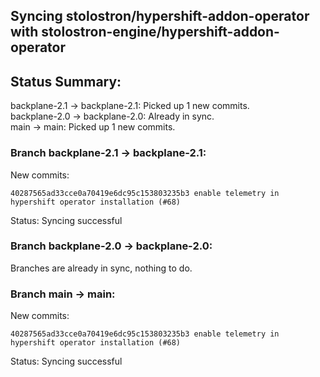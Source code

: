 ## Syncing stolostron/hypershift-addon-operator with stolostron-engine/hypershift-addon-operator

## Status Summary:

backplane-2.1 -> backplane-2.1: Picked up 1 new commits.  
backplane-2.0 -> backplane-2.0: Already in sync.  
main -> main: Picked up 1 new commits.  

### Branch backplane-2.1 -> backplane-2.1:

New commits:

```
40287565ad33cce0a70419e6dc95c153803235b3 enable telemetry in hypershift operator installation (#68)
```

Status: Syncing successful

### Branch backplane-2.0 -> backplane-2.0:

Branches are already in sync, nothing to do.

### Branch main -> main:

New commits:

```
40287565ad33cce0a70419e6dc95c153803235b3 enable telemetry in hypershift operator installation (#68)
```

Status: Syncing successful
